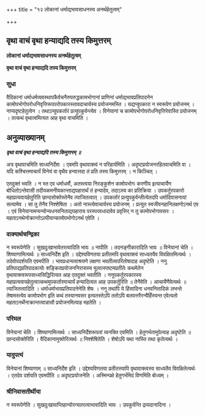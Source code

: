 +++
title = "१२ लोकानां धर्माद्यभावसाधनस्य अनर्थहेतुत्वम्"

+++


## वृथा वाचं वृथा हन्याद्यदि तस्य किमुत्तरम्

**लोकानां धर्माद्यभावसाधनस्य अनर्थहेतुत्वम्**

**वृथा वाचं वृथा हन्याद्यदि तस्य किमुत्तरम्**

### **सुधा**

वैदिकानां धर्माधर्मव्यवस्थापकैर्वचनैरुपरुद्धकामभोगानां प्राणिनां धर्माद्यभावप्रतिपादनेन कामोपभोगोपरोधनिवृत्तिरूपपरोपकारस्तावदाचार्यस्य प्रयोजनमस्ति । यद्यप्युपकारा न स्वरूपेण प्रयोजनम् । नाप्यदृष्टहेतुत्वेन । तथाऽप्युपकर्तारं प्रत्युपकुर्वन्त्येव । विनेयानां च कामोपभोगोपरोधनिवृत्तिरेवास्ति प्रयोजनम् । तत्कथं वृथात्वमित्यत आह वृथा वाचमिति ।

## **अनुव्याख्यानम्**

***वृथा वाचं वृथा हन्याद्यदि तस्य किमुत्तरम् ॥***

अत्र वृथावाचमिति साध्यनिर्देशः । एवमपि वृथावाक्त्वं न परिहार्यमिति । अदृष्टप्रयोजनरहितवाचमिति वा । यदि कश्चित्तमाचार्यं विनेयं वा वृथैव हन्यात्तदा तं प्रति तस्य किमुत्तरम् । न किञ्चित् ।

एतदुक्तं भवति । न स्त एव धर्माधर्मौ, अतस्त्वया निरङ्कुशेन कामोपभोगः करणीय इत्याचार्येण बोधितोऽन्तेवासी तदीयकमनीयकान्ताद्यपहारार्थं तं हन्यादेव, तदाऽस्य का प्रतिक्रिया । उपकर्तुरपकारो महाप्रत्यवायहेतुरिति छान्दसोक्तेस्तेनैव त्याजितत्वात् । उपकर्तारं प्रत्युपकुर्वन्तीत्येतदपि धर्मादिवासनायां सत्यामेव । सा तु तेनैव निश्शेषिता । अतो नास्त्येवाचार्यस्य प्रयोजनम् । प्रत्युत स्वजीवनहानिलक्षणोऽनर्थ एव । एवं विनेयानामप्यन्योन्यधनवनिताद्यपहाराय परस्परवधादावेव प्रवृत्तिर् न तु कामोपभोगावसरः । महताऽनथेर्नाक्रान्तोऽल्पीयान्कामोपभोगोऽनर्थ एवेति ।

### **वाक्यार्थचन्द्रिका**

न स्वरूपेणेति । सुखदुःखाभावेतरत्वादिति भावः ॥ नापीति । तदनङ्गीकारादिति भावः ॥ विनेयानां चेति । शिष्याणामित्यर्थः ॥ साध्यनिर्देश इति । उद्देश्यविणतया प्रतीतमपि वृथावाक्त्वं साध्यतयैव विवक्षितमित्यर्थः । तदेवोपदर्शयति एवमपीति । भावप्रधानत्वाश्रयणे लक्षणा भवतीत्यपरितोषादाह अदृष्टेति । ननु प्रतिपाद्यप्रतिपादकायोः शङ्कितप्रयोजननिरासस्य मूलात्स्पष्टमप्रतीतेः कथमेतेन वृथावाक्त्वरूपसाध्यसिद्धिरित्यत आह एतदुक्तं भवतीति । ननूपकर्तुरपकारस्य महाप्रत्यवायहेतुत्वात्कथमुपकर्तारमाचार्यं हन्यादित्यत आह उपकर्तुरिति ॥ तेनैवेति । आचार्येणैवेत्यर्थः ॥ त्याजितत्वादिति । धर्माधर्माभावप्रतिपादनेनेति शेषः । ननु तथापि ये हिंसादिना धनवनितादिकं लभन्ते तेषामस्त्येव कामोपभोग इति कथं तस्यानवसर इत्यतस्तेऽपि ततोऽपि बलवत्तरैरन्यैर्हिंस्यन्त एवेत्यतो महताऽनर्थेनाक्रान्तत्वान्नासौ प्रयोजनमित्याह महतेति ।

### **परिमल** 

विनेयानां चेति । शिष्याणामित्यर्थः । साध्यनिर्देशरूपतां व्यनक्ति एवमिति । हेतुगर्भतामुपेत्याह अदृष्टेति ॥ छान्दसोक्तेरिति । वैदिकानामुक्तेरित्यर्थः ॥ निश्शेषितेति । शेषोऽपि यथा नास्ति तथा कृतेत्यर्थः ।

### **यादुपत्यं**

विनेयानां शिष्याणाम् ॥ साध्यनिर्देश इति । उद्देश्यविणतया प्रतीतस्यापि वृथावाक्त्वस्य साध्यतैव विवक्षितेत्यर्थः । एतदेव दर्शयति एवमपीति ॥ अदृष्टप्रयोजनेति । अस्मिन्पक्षे हेतुगर्भमिदं विणमिति बोध्यम् ।

### **श्रीनिवासतीर्थीया**

न स्वरूपेणेति । सुखदुःखावाप्तिहान्योरन्यतरत्वाभावादिति भावः । उपकुर्वन्ति द्रव्यदानादिना ।


